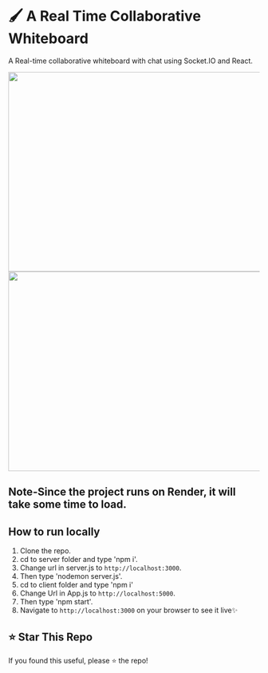 
# 🖌️ A Real Time Collaborative Whiteboard
A Real-time collaborative whiteboard with chat using Socket.IO and React.

<img src="https://github.com/user-attachments/assets/9bfbe570-1f36-4f8c-b409-1314a4d667ca" width="700" height="400"  loading="lazy">
<img src="https://github.com/user-attachments/assets/039855ce-09cf-43de-816e-bd753479d94a" width="700" height="400"  loading="lazy">

## Note-Since the project runs on Render, it will take some time to load.

## How to run locally
1. Clone the repo.
2. cd to server folder and type 'npm i'.
3. Change url in server.js to `http://localhost:3000`.
4. Then type 'nodemon server.js'.
5. cd to client folder and type 'npm i'
6. Change Url in App.js to `http://localhost:5000`.
7. Then type 'npm start'.
8. Navigate to `http://localhost:3000` on your browser to see it live✨

## ⭐ Star This Repo
If you found this useful, please ⭐ the repo!


